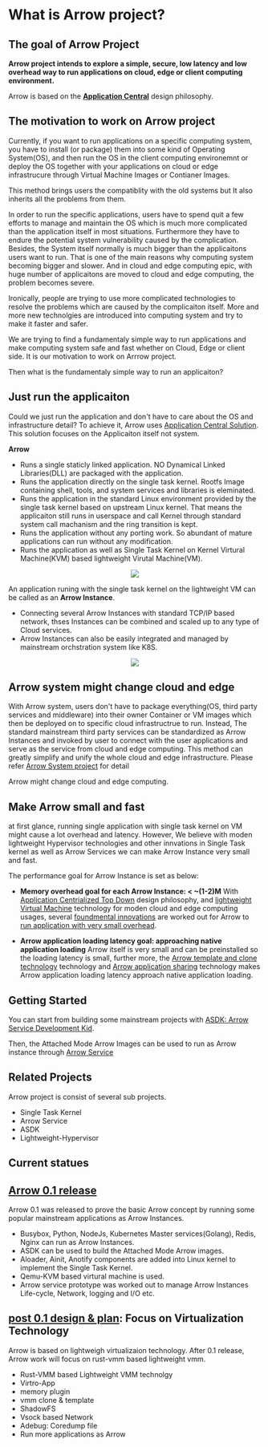 # What is Arrow project?
## The goal of Arrow Project
**Arrow project intends to explore a simple, secure, low latency and low overhead way to run applications on cloud, edge or client computing environment.**

Arrow is based on the [**Application Central**](/TopDown.md) design philosophy.

## The motivation to work on Arrow project
Currently, if you want to run applications on a specific computing system, you have to install (or package) them into some kind of Operating System(OS), and then run the OS in the client computing environemnt or deploy the OS together with your applications on cloud or edge infrastrucure through Virtual Machine Images or Contianer Images.

This method brings users the compatiblity with the old systems but It also inherits all the problems from them.

In order to run the specific applications, users have to spend quit a few efforts to manage and maintain the OS which is much more complicated than the application itself in most situations. Furthermore they have to endure the potential system vulnerability caused by the complication. Besides, the System itself normally is much bigger than the applicaitons users want to run. That is one of the main reasons why computing system becoming bigger and slower. And in cloud and edge computing epic, with huge number of applicaitons are moved to cloud and edge computing, the problem becomes severe.

Ironically, people are trying to use more complicated technologies to resolve the problems which are caused by the complicaiton itself. More and more new technolgies are introduced into computing system and try to make it faster and safer. 

We are trying to find a fundamentaly simple way to run applications and make computing system safe and fast whether on Cloud, Edge or client side. It is our motivation to work on Arrrow project.

Then what is the fundamentaly simple way to run an applicaiton?

## Just run the applicaiton
Could we just run the application and don't have to care about the OS and infrastructure detail? To achieve it, Arrow uses [Application Central Solution](TopDown.md#application-central-philosophy). This solution focuses on the Applicaiton itself not system.

**Arrow** 
- Runs a single staticly linked application. NO Dynamical Linked Libraries(DLL) are packaged with the application.
- Runs the application directly on the single task kernel. Rootfs Image containing shell, tools, and system services and libraries is eleminated.
- Runs the application in the standard Linux environment provided by the single task kernel based on upstream Linux kernel. That means the applicaiton still runs in userspace and call Kernel through standard system call machanism and the ring transition is kept.
- Runs the application without any porting work. So abundant of mature applications can run without any modification.
- Runs the application as well as Single Task Kernel on Kernel Virtural Machine(KVM) based lightweight Virutal Machine(VM). 
<p align="center">
  <img src="https://github.com/Walnux/Arrow_Documents/blob/master/images/ArrowFramework.png">
</p>

An application runing with the single task kernel on the lightweight VM can be called as an **Arrow Instance**.  

- Connecting several Arrow Instances with standard TCP/IP based network, thses Instances can be combined and scaled up to any type of Cloud services.
- Arrow Instances can also be easily integrated and managed by mainstream orchstration system like K8S.

<p align="center">
  <img src="https://github.com/Walnux/Arrow_Documents/blob/master/images/ArrowInstances.jpg">
</p> 

## Arrow system might change cloud and edge
With Arrow system, users don't have to package everything(OS, third party services and middleware) into their owner Container or VM images which then be deployed on to specific cloud infrastructrue to run. Instead, The standard mainstream third party services can be standardized as Arrow Instances and invoked by user to connect with the user applications and serve as the service from cloud and edge computing. This method can greatly simplify and unify the whole cloud and edge infrastructure. Please refer [Arrow System project](TopDown.md#application-central-philosophy) for detail  

Arrow might change cloud and edge computing.

## Make Arrow small and fast
at first glance, running single application with single task kernel on VM might cause a lot overhead and latency. However, We believe with moden lightweight Hypervisor technologies and other innvations in Single Task kernel as well as Arrow Services we can make Arrow Instance very small and fast.

The performance goal for Arrow Instance is set as below: 

- **Memory overhead goal for each Arrow Instance:  < ~(1-2)M**
With [Application Centrialized Top Down](/path/to/topdown) design philosophy, and [lightweight Virtual Machine](/path/to/lightweithtVirtualMachine) technology for moden cloud and edge computing usages, several [foundmental innovations](/path/to/innovations) are worked out for Arrow to [run application with very small overhead](/path/to/overhead). 

- **Arrow application loading latency goal: approaching native application loading**
Arrow itself is very small and can be preinstalled so the loading latency is small, further more, the [Arrow template and clone technology](/path/to/AtemplateClone) technology and [Arrow application sharing](/path/toAshareing) technology makes Arrow application loading latency approach native application loading.

##  Getting Started
You can start from building some mainstream projects with [ASDK: Arrow Service Development Kid](https://github.com/Walnux/Atools/tree/master/ASDK).

Then, the Attached Mode Arrow Images can be used to run as Arrow instance through [Arrow Service](https://github.com/Walnux/arrowd)

## Related Projects

Arrow project is consist of several sub projects.
- Single Task Kernel
- Arrow Service
- ASDK
- Lightweight-Hypervisor

## Current statues
## [Arrow 0.1 release](/path/to/0.1Release)

Arrow 0.1 was released to prove the basic Arrow concept by running some popular mainstream applications as Arrow Instances.

- Busybox, Python, NodeJs, Kubernetes Master services(Golang), Redis, Nginx can run as Arrow Instances. 
- ASDK can be used to build the Attached Mode Arrow images.
- Aloader, Ainit, Anotify components are added into Linux kernel to implement the Single Task Kernel.
- Qemu-KVM based virtural machine is used.
- Arrow service prototype was worked out to manage Arrow Instances Life-cycle, Network, logging and I/O etc.

## [post 0.1 design & plan](/Path/to/0.2ReleasePlan): Focus on Virtualization Technology
Arrow is based on lightweigh virtualizaion technology. After 0.1 release,  Arrow work will focus on rust-vmm based lightweight vmm.   

- Rust-VMM based Lightweight VMM technolgy
- Virtro-App
- memory plugin
- vmm clone & template
- ShadowFS
- Vsock based Network
- Adebug: Coredump file
- Run more applications as Arrow
